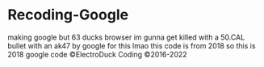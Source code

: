 # Recoding-Google
making google but 63 ducks browser
im gunna get killed with a 50.CAL bullet with an ak47 by google for this lmao
this code is from 2018 so this is 2018 google code
©ElectroDuck Coding
©2016-2022
